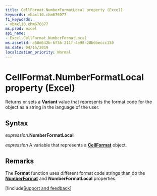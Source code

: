 ```yaml
---
title: CellFormat.NumberFormatLocal property (Excel)
keywords: vbaxl10.chm676077
f1_keywords:
- vbaxl10.chm676077
ms.prod: excel
api_name:
- Excel.CellFormat.NumberFormatLocal
ms.assetid: a80d642b-6f36-211f-4e98-28b0beccc130
ms.date: 04/16/2019
localization_priority: Normal
---
```



# CellFormat.NumberFormatLocal property (Excel)

Returns or sets a **Variant** value that represents the format code for the object as a string in the language of the user.


## Syntax

_expression_.**NumberFormatLocal**

_expression_ A variable that represents a **[CellFormat](Excel.CellFormat.md)** object.


## Remarks

The **Format** function uses different format code strings than do the **[NumberFormat](Excel.CellFormat.NumberFormat.md)** and **NumberFormatLocal** properties.




[!include[Support and feedback](~/includes/feedback-boilerplate.md)]